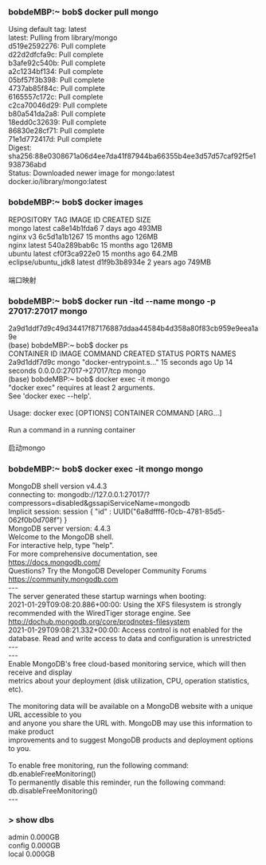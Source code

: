 ### bobdeMBP:~ bob$ docker pull mongo<br>
Using default tag: latest<br>
latest: Pulling from library/mongo<br>
d519e2592276: Pull complete<br>
d22d2dfcfa9c: Pull complete<br>
b3afe92c540b: Pull complete<br>
a2c1234bf134: Pull complete<br>
05bf57f3b398: Pull complete<br>
4737ab85f84c: Pull complete<br>
6165557c172c: Pull complete<br>
c2ca70046d29: Pull complete<br>
b80a541da2a8: Pull complete<br>
18edd0c32639: Pull complete<br>
86830e28cf71: Pull complete<br>
71e1d772417d: Pull complete<br>
Digest: sha256:88e0308671a06d4ee7da41f87944ba66355b4ee3d57d57caf92f5e1938736abd<br>
Status: Downloaded newer image for mongo:latest<br>
docker.io/library/mongo:latest<br>
### bobdeMBP:~ bob$ docker images<br>
REPOSITORY            TAG       IMAGE ID       CREATED         SIZE<br>
mongo                 latest    ca8e14b1fda6   7 days ago      493MB<br>
nginx                 v3        6c5d1a1b1267   15 months ago   126MB<br>
nginx                 latest    540a289bab6c   15 months ago   126MB<br>
ubuntu                latest    cf0f3ca922e0   15 months ago   64.2MB<br>
eclipse/ubuntu_jdk8   latest    d1f9b3b8934e   2 years ago     749MB<br>
<br>
端口映射<br>
### bobdeMBP:~ bob$ docker run -itd --name mongo -p 27017:27017 mongo<br>
2a9d1ddf7d9c49d34417f87176887ddaa44584b4d358a80f83cb959e9eea1a9e<br>
(base) bobdeMBP:~ bob$ docker ps<br>
CONTAINER ID   IMAGE     COMMAND                  CREATED          STATUS          PORTS                      NAMES<br>
2a9d1ddf7d9c   mongo     "docker-entrypoint.s…"   15 seconds ago   Up 14 seconds   0.0.0.0:27017->27017/tcp   mongo<br>
(base) bobdeMBP:~ bob$ docker exec -it mongo<br>
"docker exec" requires at least 2 arguments.<br>
See 'docker exec --help'.<br>
<br>
Usage:  docker exec [OPTIONS] CONTAINER COMMAND [ARG...]<br>
<br>
Run a command in a running container<br>
<br>
启动mongo<br>
### bobdeMBP:~ bob$ docker exec -it mongo mongo<br>
MongoDB shell version v4.4.3<br>
connecting to: mongodb://127.0.0.1:27017/?compressors=disabled&gssapiServiceName=mongodb<br>
Implicit session: session { "id" : UUID("6a8dfff6-f0cb-4781-85d5-062f0b0d708f") }<br>
MongoDB server version: 4.4.3<br>
Welcome to the MongoDB shell.<br>
For interactive help, type "help".<br>
For more comprehensive documentation, see<br>
https://docs.mongodb.com/<br>
Questions? Try the MongoDB Developer Community Forums<br>
https://community.mongodb.com<br>
---<br>
The server generated these startup warnings when booting:<br>
2021-01-29T09:08:20.886+00:00: Using the XFS filesystem is strongly recommended with the WiredTiger storage engine. See http://dochub.mongodb.org/core/prodnotes-filesystem<br>
2021-01-29T09:08:21.332+00:00: Access control is not enabled for the database. Read and write access to data and configuration is unrestricted<br>
---<br>
---<br>
Enable MongoDB's free cloud-based monitoring service, which will then receive and display<br>
metrics about your deployment (disk utilization, CPU, operation statistics, etc).<br>
<br>
The monitoring data will be available on a MongoDB website with a unique URL accessible to you<br>
and anyone you share the URL with. MongoDB may use this information to make product<br>
improvements and to suggest MongoDB products and deployment options to you.<br>
<br>
To enable free monitoring, run the following command: db.enableFreeMonitoring()<br>
To permanently disable this reminder, run the following command: db.disableFreeMonitoring()<br>
---<br>
### > show dbs<br>
admin   0.000GB<br>
config  0.000GB<br>
local   0.000GB<br>
